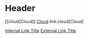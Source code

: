 <!-- TITLE: Home -->
<!-- SUBTITLE: A quick summary of Home -->

# Header

[[cloud|Cloud]]
[Cloud](/cloud)
link:cloud[Cloud]

[Internal Link Title](/path/to/page)
[External Link Title](https://www.google.com/)